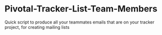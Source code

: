# Pivotal-Tracker-List-Team-Members
Quick script to produce all your teammates emails that are on your tracker project, for creating mailing lists
